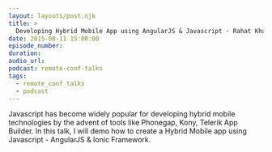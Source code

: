 ```yaml
---
layout: layouts/post.njk
title: >
  Developing Hybrid Mobile App using AngularJS & Javascript - Rahat Khanna - JS Remote Conf 2015
date: 2015-08-11 15:00:00
episode_number:
duration:
audio_url:
podcast: remote-conf-talks
tags:
  - remote_conf_talks
  - podcast
---
```


Javascript has become widely popular for developing hybrid mobile technologies by the advent of tools like Phonegap, Kony, Telerik App Builder. In this talk, I will demo how to create a Hybrid Mobile app using Javascript - AngularJS & Ionic Framework.
